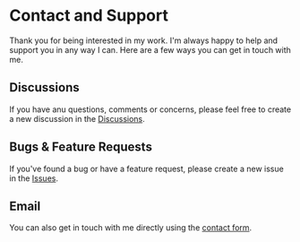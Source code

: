# Contact and Support
Thank you for being interested in my work. I'm always happy to help and support you in any way I can. Here are a few ways you can get in touch with me.

## Discussions
If you have anu questions, comments or concerns, please feel free to create a new discussion in the [Discussions](https://github.com/PR-Pilot-AI/pr-pilot-public/discussions).

## Bugs & Feature Requests
If you've found a bug or have a feature request, please create a new issue in the [Issues](https://github.com/PR-Pilot-AI/pr-pilot-public/issues).

## Email
You can also get in touch with me directly using the [contact form](https://www.marcolamina.me/contact).

